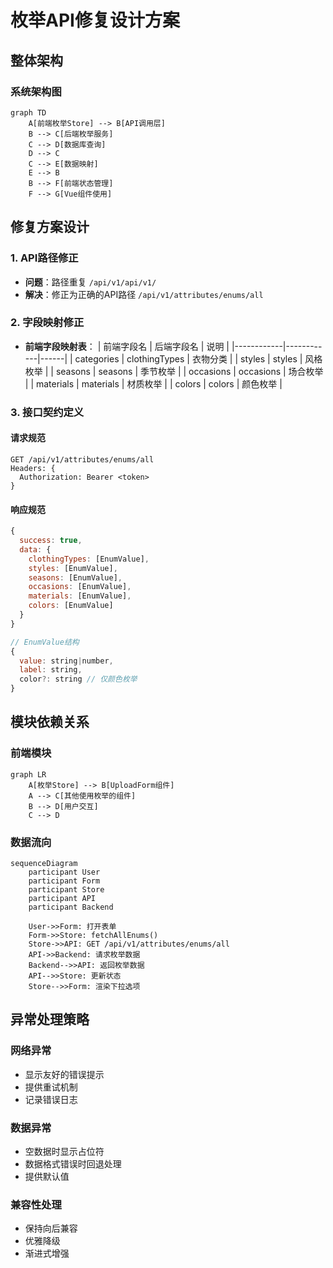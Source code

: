 # 枚举API修复设计方案

## 整体架构

### 系统架构图
```mermaid
graph TD
    A[前端枚举Store] --> B[API调用层]
    B --> C[后端枚举服务]
    C --> D[数据库查询]
    D --> C
    C --> E[数据映射]
    E --> B
    B --> F[前端状态管理]
    F --> G[Vue组件使用]
```

## 修复方案设计

### 1. API路径修正
- **问题**：路径重复 `/api/v1/api/v1/`
- **解决**：修正为正确的API路径 `/api/v1/attributes/enums/all`

### 2. 字段映射修正
- **前端字段映射表**：
  | 前端字段名 | 后端字段名 | 说明 |
  |------------|------------|------|
  | categories | clothingTypes | 衣物分类 |
  | styles | styles | 风格枚举 |
  | seasons | seasons | 季节枚举 |
  | occasions | occasions | 场合枚举 |
  | materials | materials | 材质枚举 |
  | colors | colors | 颜色枚举 |

### 3. 接口契约定义

#### 请求规范
```
GET /api/v1/attributes/enums/all
Headers: {
  Authorization: Bearer <token>
}
```

#### 响应规范
```javascript
{
  success: true,
  data: {
    clothingTypes: [EnumValue],
    styles: [EnumValue],
    seasons: [EnumValue],
    occasions: [EnumValue],
    materials: [EnumValue],
    colors: [EnumValue]
  }
}

// EnumValue结构
{
  value: string|number,
  label: string,
  color?: string // 仅颜色枚举
}
```

## 模块依赖关系

### 前端模块
```mermaid
graph LR
    A[枚举Store] --> B[UploadForm组件]
    A --> C[其他使用枚举的组件]
    B --> D[用户交互]
    C --> D
```

### 数据流向
```mermaid
sequenceDiagram
    participant User
    participant Form
    participant Store
    participant API
    participant Backend
    
    User->>Form: 打开表单
    Form->>Store: fetchAllEnums()
    Store->>API: GET /api/v1/attributes/enums/all
    API->>Backend: 请求枚举数据
    Backend-->>API: 返回枚举数据
    API-->>Store: 更新状态
    Store-->>Form: 渲染下拉选项
```

## 异常处理策略

### 网络异常
- 显示友好的错误提示
- 提供重试机制
- 记录错误日志

### 数据异常
- 空数据时显示占位符
- 数据格式错误时回退处理
- 提供默认值

### 兼容性处理
- 保持向后兼容
- 优雅降级
- 渐进式增强